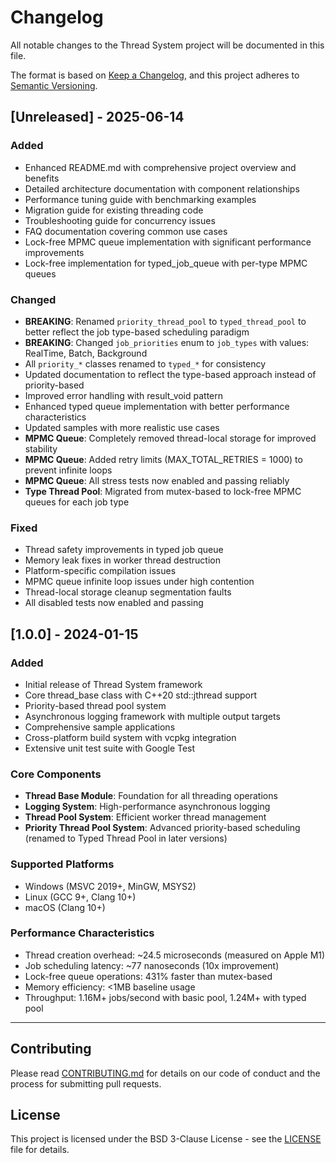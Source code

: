 # Changelog

All notable changes to the Thread System project will be documented in this file.

The format is based on [Keep a Changelog](https://keepachangelog.com/en/1.0.0/),
and this project adheres to [Semantic Versioning](https://semver.org/spec/v2.0.0.html).

## [Unreleased] - 2025-06-14

### Added
- Enhanced README.md with comprehensive project overview and benefits
- Detailed architecture documentation with component relationships
- Performance tuning guide with benchmarking examples
- Migration guide for existing threading code
- Troubleshooting guide for concurrency issues
- FAQ documentation covering common use cases
- Lock-free MPMC queue implementation with significant performance improvements
- Lock-free implementation for typed_job_queue with per-type MPMC queues

### Changed
- **BREAKING**: Renamed `priority_thread_pool` to `typed_thread_pool` to better reflect the job type-based scheduling paradigm
- **BREAKING**: Changed `job_priorities` enum to `job_types` with values: RealTime, Batch, Background
- All `priority_*` classes renamed to `typed_*` for consistency
- Updated documentation to reflect the type-based approach instead of priority-based
- Improved error handling with result_void pattern
- Enhanced typed queue implementation with better performance characteristics
- Updated samples with more realistic use cases
- **MPMC Queue**: Completely removed thread-local storage for improved stability
- **MPMC Queue**: Added retry limits (MAX_TOTAL_RETRIES = 1000) to prevent infinite loops
- **MPMC Queue**: All stress tests now enabled and passing reliably
- **Type Thread Pool**: Migrated from mutex-based to lock-free MPMC queues for each job type

### Fixed
- Thread safety improvements in typed job queue
- Memory leak fixes in worker thread destruction
- Platform-specific compilation issues
- MPMC queue infinite loop issues under high contention
- Thread-local storage cleanup segmentation faults
- All disabled tests now enabled and passing

## [1.0.0] - 2024-01-15

### Added
- Initial release of Thread System framework
- Core thread_base class with C++20 std::jthread support
- Priority-based thread pool system
- Asynchronous logging framework with multiple output targets
- Comprehensive sample applications
- Cross-platform build system with vcpkg integration
- Extensive unit test suite with Google Test

### Core Components
- **Thread Base Module**: Foundation for all threading operations
- **Logging System**: High-performance asynchronous logging
- **Thread Pool System**: Efficient worker thread management
- **Priority Thread Pool System**: Advanced priority-based scheduling (renamed to Typed Thread Pool in later versions)

### Supported Platforms
- Windows (MSVC 2019+, MinGW, MSYS2)
- Linux (GCC 9+, Clang 10+)
- macOS (Clang 10+)

### Performance Characteristics
- Thread creation overhead: ~24.5 microseconds (measured on Apple M1)
- Job scheduling latency: ~77 nanoseconds (10x improvement)
- Lock-free queue operations: 431% faster than mutex-based
- Memory efficiency: <1MB baseline usage
- Throughput: 1.16M+ jobs/second with basic pool, 1.24M+ with typed pool

---

## Contributing

Please read [CONTRIBUTING.md](CONTRIBUTING.md) for details on our code of conduct and the process for submitting pull requests.

## License

This project is licensed under the BSD 3-Clause License - see the [LICENSE](LICENSE) file for details.